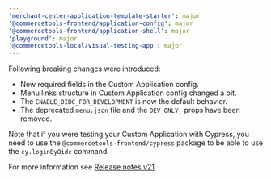 ```yaml
---
'merchant-center-application-template-starter': major
'@commercetools-frontend/application-config': major
'@commercetools-frontend/application-shell': major
'playground': major
'@commercetools-local/visual-testing-app': major
---
```


Following breaking changes were introduced:

- New required fields in the Custom Application config.
- Menu links structure in Custom Application config changed a bit.
- The `ENABLE_OIDC_FOR_DEVELOPMENT` is now the default behavior.
- The deprecated `menu.json` file and the `DEV_ONLY_` props have been removed.

Note that if you were testing your Custom Application with Cypress, you need to use the `@commercetools-frontend/cypress` package to be able to use the `cy.loginByOidc` command.

For more information see [Release notes v21](https://docs.commercetools.com/custom-applications/releases/2022-01-31-custom-applications-v21).
